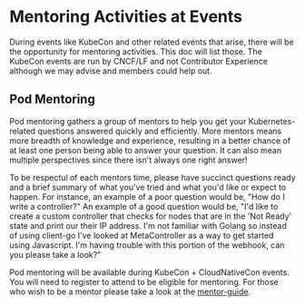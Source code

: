 # Mentoring Activities at Events

During events like KubeCon and other related events that arise, there will be the opportunity for mentoring activities. This doc will list those. The KubeCon events are run by CNCF/LF and not Contributor Experience although we may advise and members could help out.

## Pod Mentoring

Pod mentoring gathers a group of mentors to help you get your Kubernetes-related questions answered quickly and efficiently. More mentors means more breadth of knowledge and experience, resulting in a better chance of at least one person being able to answer your question. It can also mean multiple perspectives since there isn't always one right answer!

To be respectul of each mentors time, please have succinct questions ready and a brief summary of what you've tried and what you'd like or expect to happen. For instance, an example of a poor question would be, "How do I write a controller?" An example of a good question would be, "I'd like to create a custom controller that checks for nodes that are in the 'Not Ready' state and print our their IP address. I'm not familiar with Golang so instead of using client-go I've looked at MetaController as a way to get started using Javascript. I'm having trouble with this portion of the webhook, can you please take a look?"

Pod mentoring will be available during KubeCon + CloudNativeCon events. You will need to register to attend to be eligible for mentoring. For those who wish to be a mentor please take a look at the [mentor-guide](mentor-guide.md).
